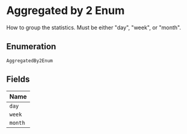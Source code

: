 
# Aggregated by 2 Enum

How to group the statistics. Must be either "day", "week", or "month".

## Enumeration

`AggregatedBy2Enum`

## Fields

| Name |
|  --- |
| `day` |
| `week` |
| `month` |

